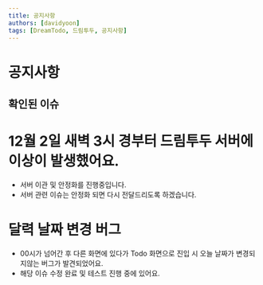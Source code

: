 ```yaml
---
title: 공지사항
authors: [davidyoon]
tags: [DreamTodo, 드림투두, 공지사항]
---
```


# 공지사항
## 확인된 이슈
# 12월 2일 새벽 3시 경부터 드림투두 서버에 이상이 발생했어요.
- 서버 이관 및 안정화를 진행중입니다.
- 서버 관련 이슈는 안정화 되면 다시 전달드리도록 하겠습니다.

# 달력 날짜 변경 버그
- 00시가 넘어간 후 다른 화면에 있다가 Todo 화면으로 진입 시 오늘 날짜가 변경되지않는 버그가 발견되었어요.
- 해당 이슈 수정 완료 및 테스트 진행 중에 있어요.
    

